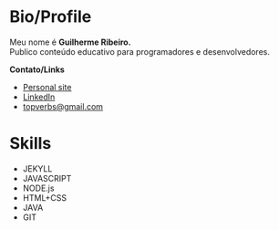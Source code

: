 # Bio/Profile
Meu nome é **Guilherme Ribeiro.**      
Publico conteúdo educativo para programadores e desenvolvedores.

**Contato/Links**
- [Personal site](https://devgbr86.github.io/profile)
- [LinkedIn](https://www.linkedin.com/in/devgbr)
- topverbs@gmail.com

# Skills
- JEKYLL
- JAVASCRIPT
- NODE.js
- HTML+CSS
- JAVA
- GIT
